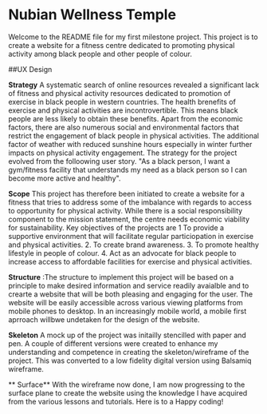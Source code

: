 # Nubian Wellness Temple
Welcome to the README file for my first milestone project.
This project is to create a website for a fitness centre dedicated to promoting physical activity among black people and other people of colour.

##UX Design

**Strategy** A systematic search of online resources revealed a significant lack of fitness and physical activity resources dedicated to promotion of exercise in black people in western countries. The health brenefits of exercise and physical activities are incontrovertible. This means black people are less likely to obtain these benefits. Apart from the economic factors, there are also numerous social and environmental factors that restrict the engagement of black people in physical activities. The additional factor of weather with reduced sunshine hours especially in winter further impacts on physical activity engagement. The strategy for the project evolved from the folloowing user story. "As a black person, I want a gym/fitness facility that understands my need as a black person so I can become more active and healthy".

**Scope** This project has therefore been initiated to create a website for a fitness that tries to address some of the imbalance with regards to access to opportunity for physical activity. While there is a social responsibility component to the mission statement, the centre needs economic viability for sustainability.
Key objectives of the projects are 1 To provide a supportive environment that will facilitate regular particiopation in exercise and physical activities. 
2. To create brand awareness.
3. To promote healthy lifestyle in people of colour.
4. Act as an advocate for black people to increase access to affordable facilities for exercise and physical activities.

**Structure** :The structure to implement this project will be based on a principle to make desired information and service readily avaialble and to crearte a website that will be both pleasing and engaging for the user.
The website will be easily accessible across various viewing platforms from mobile phones to desktop. In an increasingly mobile world, a mobile first aprroach willbwe undetaken for the design of the website.

**Skeleton** A mock up of the project was initailly stencilled with paper and pen. A couple of different versions were created to enhance my understanding and competence in creating the skeleton/wireframe of the project. This was converted to a low fidelity digital version using Balsamiq wireframe. 

** Surface** With the wireframe now done, I am now progressing to the surface plane to create the website using the knowledge I have acquired from the various lessons and tutorials.
Here is to a Happy coding!
